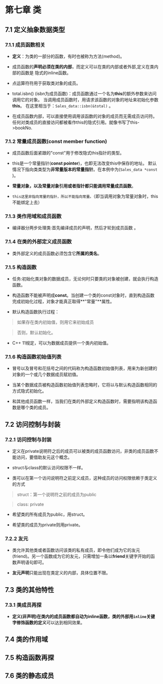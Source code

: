 # 第七章 类

## 7.1 定义抽象数据类型

### 7.1.1 **成员函数相关**

*   **定义**：为类的一部分的函数，有时也被称为方法(method)。

* 成员函数的**声明必须在类的内部**，而定义可以在类的内部或者外部,定义在类内部的函数是
隐式的inline函数。

* 点运算符符用于获取类对象的成员。

* total.isbn() (isbn为成员函数)：成员函数通过一个名为**this**的额外参数来访问调用它的对象。
当调用成员函数时，用请求该函数的对象的地址来初始化参数**this**。
在这里相当于：``` Sales_data::isbn(&total) ``` 。

* 在成员函数内部，可以直接使用调用该函数的对象的成员而无需成员访问符。任何对类成员的直接访问都被看作this的隐式引用。就像书写了this->bookNo.

### 7.1.2 **常量成员函数(const member function)**

* 成员函数后面紧跟的"const"用于修改隐式this指针的类型。

* this是一个常量指针(**const pointer**)，也即无法改变this中保存的地址。 默认情况下指向类类型为**非常量版本的常量指针**。在本例中为(``` Sales_data *const ``` )。

* **常量对象，以及常量对象引用或者指针都只能调用常量成员函数**。

* `this这里非指向常量的指针，所以不能指向常量。`（即当调用对象为常量对象时，this不能绑定上去）

### 7.1.3 类作用域和成员函数

* 编译器分两步处理类:首先编译成员的声明，然后才轮到成员函数 。

### 7.1.4 在类的外部定义成员函数

* 类外部定义的成员函数必须包含它**所属的类名**。

### 7.1.5 构造函数

* 任务:初始化类对象的数据成员，无论何时只要类的对象被创建，就会执行构造函数。

* 构造函数不能被声明成**const**。当创建一个类的const对象时，直到构造函数完成初始化过程，对象才能真正取得**"常量"**属性。

* 默认构造函数执行过程：

> 如果存在类内初始值，则用它来初始成员

> 否则，默认初始化。

* C++ 11规定，可以为数据成员提供一个类内初始值。

### 7.1.6 构造函数初始值列表

* 冒号以及冒号和花括号之间的代码称为构造函数初始值列表，用来为新创建的对象的一个或几个数据成员赋初值。

* 当某个数据成员被构造函数初始值列表忽略时，它将以与默认构造函数相同的方式隐式初始化。

* 和其他成员函数一样，当我们在类的外部定义构造函数时，需要指明该构造函数是哪个类的成员。

## 7.2 访问控制与封装

### 7.2.1 访问控制与封装

* 定义在private说明符之后的成员可以被类的成员函数访问，非类的成员函数不能访问，要借助友元这个概念。

* struct与class的默认访问权限不一样。

* 类可以在第一个访问说明符之前定义成员，这种成员的访问权限依赖于类定义的方式

> struct：第一个说明符之前的成员为public

> class: private

* 希望类的所有成员为public，用struct。

* 希望类的成员为private则用private。

### 7.2.2 友元

* 类允许其他类或者函数访问该类的私有成员，即令他们成为它的友元(friend)。另一个函数成为它的友元，只需增加一条以**friend**关键字开始的函数声明语句即可。

* **友元声明**只能出现在类定义的内部，具体位置不限。

## 7.3 类的其他特性

### 7.3.1 类成员再探

* **定义(非声明)**在类内的成员函数都自动为inline函数，类的外部用`inline`关键字修饰函数的**定义**可以达到相同效果。

## 7.4 类的作用域

## 7.5 构造函数再探

## 7.6 类的静态成员


